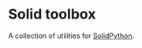 # Solid toolbox

A collection of utilities for [SolidPython](https://github.com/SolidCode/SolidPython).

